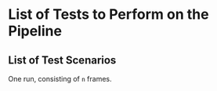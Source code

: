 # List of Tests to Perform on the Pipeline

## List of Test Scenarios

One run, consisting of `n` frames.